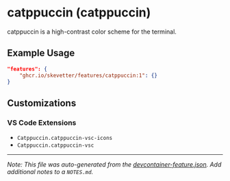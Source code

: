 
# catppuccin (catppuccin)

catppuccin is a high-contrast color scheme for the terminal.

## Example Usage

```json
"features": {
    "ghcr.io/skevetter/features/catppuccin:1": {}
}
```



## Customizations

### VS Code Extensions

- `Catppuccin.catppuccin-vsc-icons`
- `Catppuccin.catppuccin-vsc`



---

_Note: This file was auto-generated from the [devcontainer-feature.json](https://github.com/skevetter/features/blob/main/src/catppuccin/devcontainer-feature.json).  Add additional notes to a `NOTES.md`._
